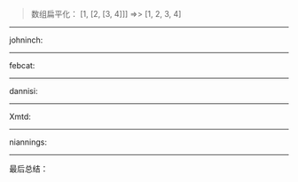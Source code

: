 
> 数组扁平化： [1, [2, [3, 4]]] =>> [1, 2, 3, 4]

----
johninch:


----
febcat:


----
dannisi:


----
Xmtd:



----
niannings:


----
最后总结：